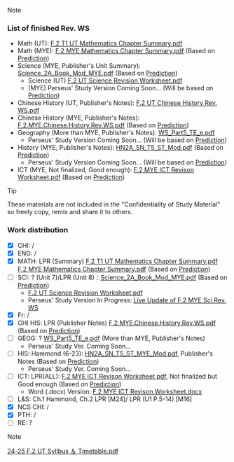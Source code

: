 > [!NOTE] 
> ### List of finished Rev. WS
> - Math (UT): [F.2 T1 UT Mathematics Chapter Summary.pdf](https://github.com/user-attachments/files/17362203/F.2.T1.UT.Mathematics.Chapter.Summary.pdf)
> - Math (MYE): [F.2 MYE Mathematics Chapter Summary.pdf](https://github.com/user-attachments/files/17341833/F.2.MYE.Mathematics.Chapter.Summary.pdf) (Based on [Prediction](https://lschk-my.sharepoint.com/:b:/g/personal/s23218_lsc_hk/Efzr-krWeMhKtKGHB8JL-ysBmVsOQJ41Wc4mLg03PSzAcg))
> - Science (MYE, Publisher's Unit Summary): [Science_2A_Book_Mod_MYE.pdf](https://lschk-my.sharepoint.com/:b:/g/personal/s23218_lsc_hk/EczHoT_WUg9Nu7VXhHh3wwcBn6mFFUgo0yJL0IAxFI8lTw?e=pVZgnV) (Based on [Prediction](https://lschk-my.sharepoint.com/:b:/g/personal/s23218_lsc_hk/Efzr-krWeMhKtKGHB8JL-ysBmVsOQJ41Wc4mLg03PSzAcg))
>     - Science (UT) [F.2 UT Science Revision Worksheet.pdf](https://lschk-my.sharepoint.com/:b:/g/personal/s23218_lsc_hk/Ebi7kPIcjZNBh-WJeH06l4ABriYHslHOAUCRHynj5lvuSg?e=209MgG)
>     - (MYE) Perseus' Study Version Coming Soon... (Will be based on [Prediction](https://lschk-my.sharepoint.com/:b:/g/personal/s23218_lsc_hk/Efzr-krWeMhKtKGHB8JL-ysBmVsOQJ41Wc4mLg03PSzAcg))
> - Chinese History (UT, Publisher's Notes): [F.2 UT Chinese History Rev. WS.pdf](https://lschk-my.sharepoint.com/:b:/g/personal/s23218_lsc_hk/EeclMhqE8_pJjcGdyhmI-3QBuh0QJATstjeAuLLy4jn4sQ?e=a3Oo1f)
> - Chinese History (MYE, Publisher's Notes): [F.2.MYE.Chinese.History.Rev.WS.pdf](https://github.com/user-attachments/files/17341830/F.2.MYE.Chinese.History.Rev.WS.pdf) (Based on [Prediction](https://lschk-my.sharepoint.com/:b:/g/personal/s23218_lsc_hk/Efzr-krWeMhKtKGHB8JL-ysBmVsOQJ41Wc4mLg03PSzAcg))
> - Geography (More than MYE, Publisher's Notes): [WS_Part5_TE_e.pdf](https://lschk-my.sharepoint.com/:b:/g/personal/s23218_lsc_hk/EfMK1fCrnMRJvNnQd47DzScBoqoNyyptyWKhFdBfysmCEQ)
>     - Perseus' Study Version Coming Soon... (Will be based on [Prediction](https://lschk-my.sharepoint.com/:b:/g/personal/s23218_lsc_hk/Efzr-krWeMhKtKGHB8JL-ysBmVsOQJ41Wc4mLg03PSzAcg))
> - History (MYE, Publisher's Notes): [HN2A_SN_T5_ST_Mod.pdf](https://lschk-my.sharepoint.com/:b:/g/personal/s23218_lsc_hk/EeTuxUJlrcBAtc8QPSjYeCoB5xdGopAajUizpeazkIp3iw?e=B73j71) (Based on [Prediction](https://lschk-my.sharepoint.com/:b:/g/personal/s23218_lsc_hk/Efzr-krWeMhKtKGHB8JL-ysBmVsOQJ41Wc4mLg03PSzAcg))
>     - Perseus' Study Version Coming Soon... (Will be based on [Prediction](https://lschk-my.sharepoint.com/:b:/g/personal/s23218_lsc_hk/Efzr-krWeMhKtKGHB8JL-ysBmVsOQJ41Wc4mLg03PSzAcg))
> - ICT (MYE, Not finalized, Good enough): [F.2 MYE ICT Revison Worksheet.pdf](https://github.com/user-attachments/files/17532881/F.2.MYE.ICT.Revison.Worksheet.pdf) (Based on [Prediction](https://lschk-my.sharepoint.com/:b:/g/personal/s23218_lsc_hk/Efzr-krWeMhKtKGHB8JL-ysBmVsOQJ41Wc4mLg03PSzAcg))

> [!TIP]
> These materials are not included in the "Confidentiality of Study Material" so freely copy, remix and share it to others.
### Work distribution
- [x] CHI: /
- [x] ENG: /
- [x] MATH: LPR (Summary) [F.2 T1 UT Mathematics Chapter Summary.pdf](https://github.com/user-attachments/files/17362203/F.2.T1.UT.Mathematics.Chapter.Summary.pdf)<br>[F.2 MYE Mathematics Chapter Summary.pdf](https://github.com/user-attachments/files/17341833/F.2.MYE.Mathematics.Chapter.Summary.pdf) (Based on [Prediction](https://lschk-my.sharepoint.com/:b:/g/personal/s23218_lsc_hk/Efzr-krWeMhKtKGHB8JL-ysBmVsOQJ41Wc4mLg03PSzAcg))
- [ ] SCI: ? (Unit 7)/LPR (Unit 8)：[Science_2A_Book_Mod_MYE.pdf](https://lschk-my.sharepoint.com/:b:/g/personal/s23218_lsc_hk/EczHoT_WUg9Nu7VXhHh3wwcBn6mFFUgo0yJL0IAxFI8lTw?e=pVZgnV) (Based on [Prediction](https://lschk-my.sharepoint.com/:b:/g/personal/s23218_lsc_hk/Efzr-krWeMhKtKGHB8JL-ysBmVsOQJ41Wc4mLg03PSzAcg))
    - [F.2 UT Science Revision Worksheet.pdf](https://lschk-my.sharepoint.com/:b:/g/personal/s23218_lsc_hk/Ebi7kPIcjZNBh-WJeH06l4ABriYHslHOAUCRHynj5lvuSg?e=209MgG)
    - Perseus' Study Version In Progress: [Live Update of F.2 MYE Sci Rev. WS](https://lschk-my.sharepoint.com/:w:/g/personal/s23218_lsc_hk/EeCzvok4rVVBkuuGdI8_CzQBn0ILV1-tW_KFqFtCQ_RyAA?e=14Fm4W)
- [x] Fr: / 
- [x] CHI HIS: LPR (Publisher Notes) [F.2.MYE.Chinese.History.Rev.WS.pdf](https://github.com/user-attachments/files/17341830/F.2.MYE.Chinese.History.Rev.WS.pdf) (Based on [Prediction](https://lschk-my.sharepoint.com/:b:/g/personal/s23218_lsc_hk/Efzr-krWeMhKtKGHB8JL-ysBmVsOQJ41Wc4mLg03PSzAcg))
- [ ] GEOG: ? [WS_Part5_TE_e.pdf](https://lschk-my.sharepoint.com/:b:/g/personal/s23218_lsc_hk/EfMK1fCrnMRJvNnQd47DzScBoqoNyyptyWKhFdBfysmCEQ) (More than MYE, Publisher's Notes)
    - Perseus' Study Ver. Coming Soon...
- [ ] HIS: Hammond (6-23): [HN2A_SN_T5_ST_MYE_Mod.pdf](https://lschk-my.sharepoint.com/:b:/g/personal/s23218_lsc_hk/EeTuxUJlrcBAtc8QPSjYeCoB5xdGopAajUizpeazkIp3iw?e=B73j71), Publisher's Notes (Based on [Prediction](https://lschk-my.sharepoint.com/:b:/g/personal/s23218_lsc_hk/Efzr-krWeMhKtKGHB8JL-ysBmVsOQJ41Wc4mLg03PSzAcg))
    - Perseus' Study Ver. Coming Soon...
- [ ] ICT: LPR(ALL): [F.2 MYE ICT Revison Worksheet.pdf](https://github.com/user-attachments/files/17532881/F.2.MYE.ICT.Revison.Worksheet.pdf), Not finalized but Good enough (Based on [Prediction](https://lschk-my.sharepoint.com/:b:/g/personal/s23218_lsc_hk/Efzr-krWeMhKtKGHB8JL-ysBmVsOQJ41Wc4mLg03PSzAcg))
    - Word (.docx) Version: [F.2 MYE ICT Revison Worksheet.docx](https://github.com/user-attachments/files/17532883/F.2.MYE.ICT.Revison.Worksheet.docx)
- [ ] L&S: Ch.1 Hammond, Ch.2 LPR [M24]/ LPR (U1 P.5-14) [M16]
- [x] NCS CHI: /
- [x] PTH: /
- [ ] RE: ?

> [!NOTE]
> [24-25 F.2 UT Syllbus ＆ Timetable.pdf](https://github.com/user-attachments/files/17532880/24-25.F.2.UT.Syllbus.Timetable.pdf)